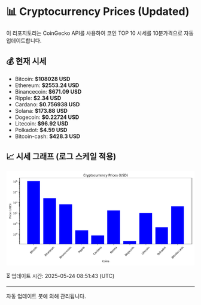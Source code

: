 
# 📊 Cryptocurrency Prices (Updated)

이 리포지토리는 CoinGecko API를 사용하여 코인 TOP 10 시세를 10분가격으로 자동 업데이트합니다.

## 💰 현재 시세
- Bitcoin: **$108028 USD**
- Ethereum: **$2553.24 USD**
- Binancecoin: **$671.09 USD**
- Ripple: **$2.34 USD**
- Cardano: **$0.756938 USD**
- Solana: **$173.88 USD**
- Dogecoin: **$0.22724 USD**
- Litecoin: **$96.92 USD**
- Polkadot: **$4.59 USD**
- Bitcoin-cash: **$428.3 USD**

## 📈 시세 그래프 (로그 스케일 적용)
![Crypto Prices](crypto_prices.png)

⏳ 업데이트 시간: 2025-05-24 08:51:43 (UTC)

---
자동 업데이트 봇에 의해 관리됩니다.
